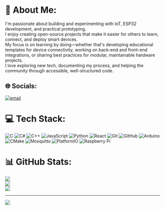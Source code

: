 # 💫 About Me:
I'm passionate about building and experimenting with IoT, ESP32 development, and practical prototyping. <br>I enjoy creating open-source projects that make it easier for others to learn, connect, and deploy smart devices. <br>My focus is on learning by doing—whether that's developing educational templates for device connectivity, working on back-end and front-end integrations, or sharing best practices for modular, maintainable hardware projects. <br>I love exploring new tech, documenting my process, and helping the community through accessible, well-structured code.


## 🌐 Socials:
[![email](https://img.shields.io/badge/Email-D14836?logo=gmail&logoColor=white)](mailto:alexrmz2394@gmail.com) 

# 💻 Tech Stack:
![C](https://img.shields.io/badge/c-%2300599C.svg?style=for-the-badge&logo=c&logoColor=white) ![C#](https://img.shields.io/badge/c%23-%23239120.svg?style=for-the-badge&logo=csharp&logoColor=white) ![C++](https://img.shields.io/badge/c++-%2300599C.svg?style=for-the-badge&logo=c%2B%2B&logoColor=white) ![JavaScript](https://img.shields.io/badge/javascript-%23323330.svg?style=for-the-badge&logo=javascript&logoColor=%23F7DF1E) ![Python](https://img.shields.io/badge/python-3670A0?style=for-the-badge&logo=python&logoColor=ffdd54) ![React](https://img.shields.io/badge/react-%2320232a.svg?style=for-the-badge&logo=react&logoColor=%2361DAFB) ![Git](https://img.shields.io/badge/git-%23F05033.svg?style=for-the-badge&logo=git&logoColor=white) ![GitHub](https://img.shields.io/badge/github-%23121011.svg?style=for-the-badge&logo=github&logoColor=white) ![Arduino](https://img.shields.io/badge/-Arduino-00979D?style=for-the-badge&logo=Arduino&logoColor=white) ![CMake](https://img.shields.io/badge/CMake-%23008FBA.svg?style=for-the-badge&logo=cmake&logoColor=white) ![Mosquitto](https://img.shields.io/badge/mosquitto-%233C5280.svg?style=for-the-badge&logo=eclipsemosquitto&logoColor=white) ![PlatformIO](https://img.shields.io/badge/PlatformIO-%23222.svg?style=for-the-badge&logo=platformio&logoColor=%23f5822a) ![Raspberry Pi](https://img.shields.io/badge/-Raspberry_Pi-C51A4A?style=for-the-badge&logo=Raspberry-Pi)
# 📊 GitHub Stats:
![](https://github-readme-stats.vercel.app/api?username=repvi&theme=dark&hide_border=false&include_all_commits=false&count_private=false)<br/>
![](https://nirzak-streak-stats.vercel.app/?user=repvi&theme=dark&hide_border=false)<br/>
![](https://github-readme-stats.vercel.app/api/top-langs/?username=repvi&theme=dark&hide_border=false&include_all_commits=false&count_private=false&layout=compact)

---
[![](https://visitcount.itsvg.in/api?id=repvi&icon=0&color=0)](https://visitcount.itsvg.in)

<!-- Proudly created with GPRM ( https://gprm.itsvg.in ) -->
